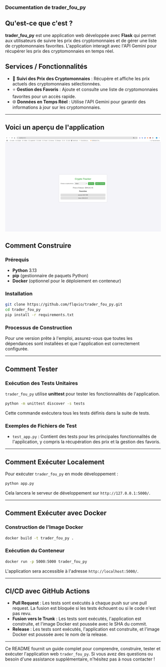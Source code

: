 ### Documentation de trader_fou_py

## Qu'est-ce que c'est ?

**trader_fou_py** est une application web développée avec **Flask** qui permet aux utilisateurs de suivre les prix des cryptomonnaies et de gérer une liste de cryptomonnaies favorites. L'application interagit avec l'API Gemini pour récupérer les prix des cryptomonnaies en temps réel.

## Services / Fonctionnalités

- 💱 **Suivi des Prix des Cryptomonnaies** : Récupère et affiche les prix actuels des cryptomonnaies sélectionnées.
- ⭐ **Gestion des Favoris** : Ajoute et consulte une liste de cryptomonnaies favorites pour un accès rapide.
- 🌐 **Données en Temps Réel** : Utilise l'API Gemini pour garantir des informations à jour sur les cryptomonnaies.

---

## Voici  un aperçu de l'application

![Page d'Accueil](https://github.com/flqvio/trader_fou_py/blob/main/images/appli.png)

## Comment Construire

### Prérequis

- **Python** 3.13
- **pip** (gestionnaire de paquets Python)
- **Docker** (optionnel pour le déploiement en conteneur)

### Installation

```sh
git clone https://github.com/flqvio/trader_fou_py.git
cd trader_fou_py
pip install -r requirements.txt
```

### Processus de Construction

Pour une version prête à l'emploi, assurez-vous que toutes les dépendances sont installées et que l'application est correctement configurée.

---

## Comment Tester

### Exécution des Tests Unitaires

`trader_fou_py` utilise **unittest** pour tester les fonctionnalités de l'application.

```sh
python -m unittest discover -s tests
```

Cette commande exécutera tous les tests définis dans la suite de tests.

### Exemples de Fichiers de Test

- `test_app.py` : Contient des tests pour les principales fonctionnalités de l'application, y compris la récupération des prix et la gestion des favoris.

---

## Comment Exécuter Localement

Pour exécuter `trader_fou_py` en mode développement :

```sh
python app.py
```

Cela lancera le serveur de développement sur `http://127.0.0.1:5000/`.

---

## Comment Exécuter avec Docker

### Construction de l'Image Docker

```sh
docker build -t trader_fou_py .
```

### Exécution du Conteneur

```sh
docker run -p 5000:5000 trader_fou_py
```

L'application sera accessible à l'adresse `http://localhost:5000/`.

---

## CI/CD avec GitHub Actions

- **Pull Request** : Les tests sont exécutés à chaque push sur une pull request. La fusion est bloquée si les tests échouent ou si le code n'est pas revu.
- **Fusion vers le Trunk** : Les tests sont exécutés, l'application est construite, et l'image Docker est poussée avec le SHA du commit.
- **Release** : Les tests sont exécutés, l'application est construite, et l'image Docker est poussée avec le nom de la release.

---

Ce README fournit un guide complet pour comprendre, construire, tester et exécuter l'application web `trader_fou_py`. Si vous avez des questions ou besoin d'une assistance supplémentaire, n'hésitez pas à nous contacter !